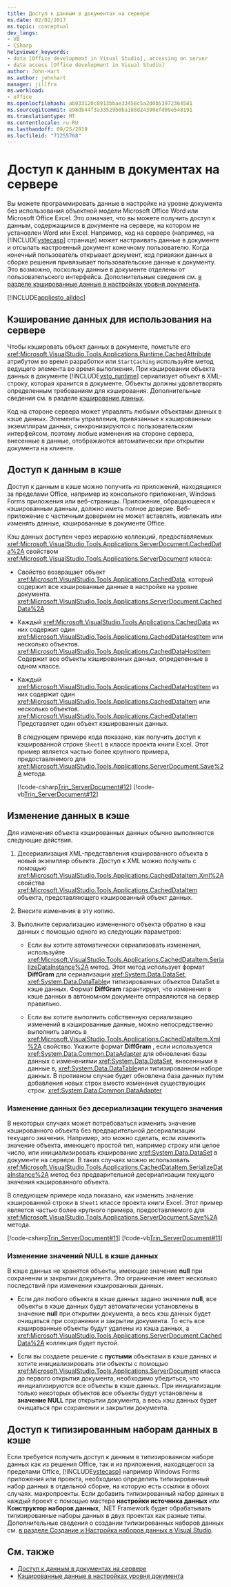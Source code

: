 ```yaml
---
title: Доступ к данным в документах на сервере
ms.date: 02/02/2017
ms.topic: conceptual
dev_langs:
- VB
- CSharp
helpviewer_keywords:
- data [Office development in Visual Studio], accessing on server
- data access [Office development in Visual Studio]
author: John-Hart
ms.author: johnhart
manager: jillfra
ms.workload:
- office
ms.openlocfilehash: ab033120c0913bbae33458c5a2d0b53972364581
ms.sourcegitcommit: e98db44f3a33529b0ba188d24390efd09e548191
ms.translationtype: MT
ms.contentlocale: ru-RU
ms.lasthandoff: 09/25/2019
ms.locfileid: "71255768"
---
```

# <a name="access-data-in-documents-on-the-server"></a>Доступ к данным в документах на сервере
  Вы можете программировать данные в настройке на уровне документа без использования объектной модели Microsoft Office Word или Microsoft Office Excel. Это означает, что вы можете получить доступ к данным, содержащимся в документе на сервере, на котором не установлен Word или Excel. Например, код на сервере (например, на [!INCLUDE[vstecasp](../sharepoint/includes/vstecasp-md.md)] странице) может настраивать данные в документе и отсылать настроенный документ конечному пользователю. Когда конечный пользователь открывает документ, код привязки данных в сборке решения привязывает пользовательские данные к документу. Это возможно, поскольку данные в документе отделены от пользовательского интерфейса. Дополнительные сведения см. [в разделе кэшированные данные в настройках уровня документа](../vsto/cached-data-in-document-level-customizations.md).

 [!INCLUDE[appliesto_alldoc](../vsto/includes/appliesto-alldoc-md.md)]

## <a name="cache-data-for-use-on-a-server"></a>Кэширование данных для использования на сервере
 Чтобы кэшировать объект данных в документе, пометьте его <xref:Microsoft.VisualStudio.Tools.Applications.Runtime.CachedAttribute> атрибутом во время разработки или `StartCaching` используйте метод ведущего элемента во время выполнения. При кэшировании объекта данных в документе [!INCLUDE[vsto_runtime](../vsto/includes/vsto-runtime-md.md)] сериализует объект в XML-строку, которая хранится в документе. Объекты должны удовлетворять определенным требованиям для кэширования. Дополнительные сведения см. в разделе [кэширование данных](../vsto/caching-data.md).

 Код на стороне сервера может управлять любыми объектами данных в кэше данных. Элементы управления, привязанные к кэшированным экземплярам данных, синхронизируются с пользовательским интерфейсом, поэтому любые изменения на стороне сервера, внесенные в данные, отображаются автоматически при открытии документа на клиенте.

## <a name="access-data-in-the-cache"></a>Доступ к данным в кэше
 Доступ к данным в кэше можно получить из приложений, находящихся за пределами Office, например из консольного приложения, Windows Forms приложения или веб-страницы. Приложение, обращающееся к кэшированным данным, должно иметь полное доверие. Веб-приложение с частичным доверием не может вставлять, извлекать или изменять данные, кэшированные в документе Office.

 Кэш данных доступен через иерархию коллекций, предоставляемых <xref:Microsoft.VisualStudio.Tools.Applications.ServerDocument.CachedData%2A> свойством <xref:Microsoft.VisualStudio.Tools.Applications.ServerDocument> класса:

- Свойство возвращает объект <xref:Microsoft.VisualStudio.Tools.Applications.CachedData>, который содержит все кэшированные данные в настройке на уровне документа. <xref:Microsoft.VisualStudio.Tools.Applications.ServerDocument.CachedData%2A>

- Каждый <xref:Microsoft.VisualStudio.Tools.Applications.CachedData> из них содержит один <xref:Microsoft.VisualStudio.Tools.Applications.CachedDataHostItem> или несколько объектов. <xref:Microsoft.VisualStudio.Tools.Applications.CachedDataHostItem> Содержит все объекты кэшированных данных, определенные в одном классе.

- Каждый <xref:Microsoft.VisualStudio.Tools.Applications.CachedDataHostItem> из них содержит один <xref:Microsoft.VisualStudio.Tools.Applications.CachedDataItem> или несколько объектов. <xref:Microsoft.VisualStudio.Tools.Applications.CachedDataItem> Представляет один объект кэшированных данных.

  В следующем примере кода показано, как получить доступ к кэшированной строке `Sheet1` в классе проекта книги Excel. Этот пример является частью более крупного примера, предоставляемого для <xref:Microsoft.VisualStudio.Tools.Applications.ServerDocument.Save%2A> метода.

  [!code-csharp[Trin_ServerDocument#12](../vsto/codesnippet/CSharp/Trin_ServerDocument/Form1.cs#12)]
  [!code-vb[Trin_ServerDocument#12](../vsto/codesnippet/VisualBasic/Trin_ServerDocument/Form1.vb#12)]

## <a name="modify-data-in-the-cache"></a>Изменение данных в кэше
 Для изменения объекта кэшированных данных обычно выполняются следующие действия.

1. Десериализация XML-представления кэшированного объекта в новый экземпляр объекта. Доступ к XML можно получить с помощью <xref:Microsoft.VisualStudio.Tools.Applications.CachedDataItem.Xml%2A> свойства <xref:Microsoft.VisualStudio.Tools.Applications.CachedDataItem> объекта, представляющего кэшированный объект данных.

2. Внесите изменения в эту копию.

3. Выполните сериализацию измененного объекта обратно в кэш данных с помощью одного из следующих параметров:

    - Если вы хотите автоматически сериализовать изменения, используйте <xref:Microsoft.VisualStudio.Tools.Applications.CachedDataItem.SerializeDataInstance%2A> метод. Этот метод использует формат **DiffGram** для сериализации <xref:System.Data.DataSet>, <xref:System.Data.DataTable>и типизированных объектов DataSet в кэше данных. Формат **DiffGram** гарантирует, что изменения в кэше данных в автономном документе отправляются на сервер правильно.

    - Если вы хотите выполнить собственную сериализацию изменений в кэшированные данные, можно непосредственно выполнить запись в <xref:Microsoft.VisualStudio.Tools.Applications.CachedDataItem.Xml%2A> свойство. Укажите формат **DiffGram** , если используется <xref:System.Data.Common.DataAdapter> для обновления базы данных с изменениями <xref:System.Data.DataSet>, внесенными в данные в, <xref:System.Data.DataTable>или типизированном наборе данных. В противном случае будет обновлена база данных путем добавления новых строк вместо изменения существующих строк. <xref:System.Data.Common.DataAdapter>

### <a name="modify-data-without-deserializing-the-current-value"></a>Изменение данных без десериализации текущего значения
 В некоторых случаях может потребоваться изменить значение кэшированного объекта без предварительной десериализации текущего значения. Например, это можно сделать, если изменить значение объекта, имеющего простой тип, например строку или целое число, или инициализировать кэширование <xref:System.Data.DataSet> в документе на сервере. В таких случаях можно использовать <xref:Microsoft.VisualStudio.Tools.Applications.CachedDataItem.SerializeDataInstance%2A> метод без предварительной десериализации текущего значения кэшированного объекта.

 В следующем примере кода показано, как изменить значение кэшированной строки в `Sheet1` классе проекта книги Excel. Этот пример является частью более крупного примера, предоставляемого для <xref:Microsoft.VisualStudio.Tools.Applications.ServerDocument.Save%2A> метода.

 [!code-csharp[Trin_ServerDocument#11](../vsto/codesnippet/CSharp/Trin_ServerDocument/Form1.cs#11)]
 [!code-vb[Trin_ServerDocument#11](../vsto/codesnippet/VisualBasic/Trin_ServerDocument/Form1.vb#11)]

### <a name="modify-null-values-in-the-data-cache"></a>Изменение значений NULL в кэше данных
 В кэше данных не хранятся объекты, имеющие значение **null** при сохранении и закрытии документа. Это ограничение имеет несколько последствий при изменении кэшированных данных.

- Если для любого объекта в кэше данных задано значение **null**, все объекты в кэше данных будут автоматически установлены в значение **null** при открытии документа, а весь кэш данных будет очищаться при сохранении и закрытии документа. То есть все кэшированные объекты будут удалены из кэша данных, а <xref:Microsoft.VisualStudio.Tools.Applications.ServerDocument.CachedData%2A> коллекция будет пустой.

- Если вы создаете решение с **пустыми** объектами в кэше данных и хотите инициализировать эти объекты с помощью <xref:Microsoft.VisualStudio.Tools.Applications.ServerDocument> класса до первого открытия документа, необходимо убедиться, что инициализируются все объекты в кэше данных. При инициализации только некоторых объектов все объекты будут установлены в **значение NULL** при открытии документа, а весь кэш данных будет очищаться при сохранении и закрытии документа.

## <a name="access-typed-datasets-in-the-cache"></a>Доступ к типизированным наборам данных в кэше
 Если требуется получить доступ к данным в типизированном наборе данных как из решения Office, так и из приложения, находящегося за пределами Office, [!INCLUDE[vstecasp](../sharepoint/includes/vstecasp-md.md)] например Windows Forms приложения или проекта, необходимо определить типизированный набор данных в отдельной сборке, на которую есть ссылки в обоих случаях. макропроекты. Если добавить типизированный набор данных в каждый проект с помощью мастера **настройки источника данных** или **Конструктор наборов данных**, .NET Framework будет обрабатывать типизированные наборы данных в двух проектах как разные типы. Дополнительные сведения о создании типизированных наборов данных см. [в разделе Создание и Настройка наборов данных в Visual Studio](../data-tools/create-and-configure-datasets-in-visual-studio.md).

## <a name="see-also"></a>См. также

- [Доступ к данным в документах на сервере](../vsto/accessing-data-in-documents-on-the-server.md)
- [Кэшированные данные в настройках уровня документа](../vsto/cached-data-in-document-level-customizations.md)